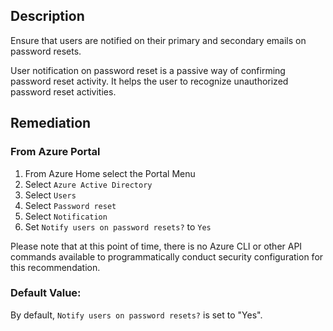 ## Description

Ensure that users are notified on their primary and secondary emails on password resets.

User notification on password reset is a passive way of confirming password reset activity. It helps the user to recognize unauthorized password reset activities.

## Remediation

### From Azure Portal

  1. From Azure Home select the Portal Menu
  2. Select `Azure Active Directory`
  3. Select `Users`
  4. Select `Password reset`
  5. Select `Notification`
  6. Set `Notify users on password resets?` to `Yes`

Please note that at this point of time, there is no Azure CLI or other API commands available to programmatically conduct security configuration for this recommendation.

### Default Value:

By default, `Notify users on password resets?` is set to "Yes".